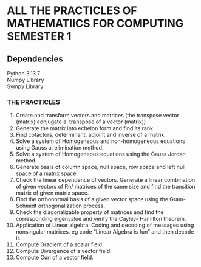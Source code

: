 # ALL THE PRACTICLES OF MATHEMATIICS FOR COMPUTING SEMESTER 1
## Dependencies
Python 3.13.7  
Numpy Library  
Sympy Library  
### THE PRACTICLES
1. Create and transform vectors and matrices (the transpose vector (matrix) conjugate
a. transpose of a vector (matrix))  
2. Generate the matrix into echelon form and find its rank.  
3. Find cofactors, determinant, adjoint and inverse of a matrix.  
4. Solve a system of Homogeneous and non-homogeneous equations using Gauss
a. elimination method.  
5. Solve a system of Homogeneous equations using the Gauss Jordan method.  
6. Generate basis of column space, null space, row space and left null space of a matrix
space.  
7. Check the linear dependence of vectors. Generate a linear combination of given vectors
of Rn/ matrices of the same size and find the transition matrix of given matrix space.  
8. Find the orthonormal basis of a given vector space using the Gram-Schmidt
orthogonalization process.  
9. Check the diagonalizable property of matrices and find the corresponding eigenvalue
and verify the Cayley- Hamilton theorem.  
10. Application of Linear algebra: Coding and decoding of messages using nonsingular
matrices. eg code “Linear Algebra is fun” and then decode it.  
11. Compute Gradient of a scalar field.  
12. Compute Divergence of a vector field.  
13. Compute Curl of a vector field.  
